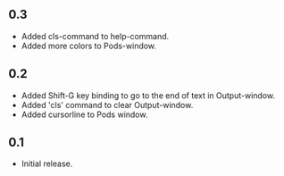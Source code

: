 ## 0.3

- Added cls-command to help-command.
- Added more colors to Pods-window.

## 0.2

- Added Shift-G key binding to go to the end of text in Output-window.
- Added 'cls' command to clear Output-window.
- Added cursorline to Pods window.

## 0.1

- Initial release.